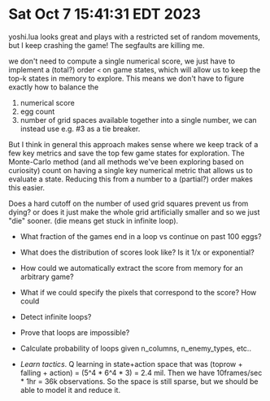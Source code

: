 # Sat Oct  7 15:41:31 EDT 2023

yoshi.lua looks great and plays with a restricted set of random movements, 
but I keep crashing the game! The segfaults are killing me.

we don't need to compute a single numerical score, we just 
have to implement a (total?) order `<` on game states, which will
allow us to keep the top-k states in memory to explore. This means
we don't have to figure exactly how to balance the
1. numerical score
2. egg count
3. number of grid spaces available
together into a single number, we can instead use e.g. #3 as a tie breaker.

But I think in general this approach makes sense where we keep track of a few
key metrics and save the top few game states for exploration.
The Monte-Carlo method (and all methods we've been exploring based on curiosity)
count on having a single key numerical metric that allows us to evaluate a state.
Reducing this from a number to a (partial?) order makes this easier. 



Does a hard cutoff on the number of used grid squares prevent us from dying?
or does it just make the whole grid artificially smaller and so we just "die" sooner.
(die means get stuck in infinite loop).

- What fraction of the games end in a loop vs continue on past 100 eggs?
- What does the distribution of scores look like? Is it 1/x or exponential?
- How could we automatically extract the score from memory for an arbitrary game?
- What if we could specify the pixels that correspond to the score?
How could 

- Detect infinite loops?
- Prove that loops are impossible?
- Calculate probability of loops given n_columns, n_enemy_types, etc..
- _Learn tactics_. Q learning in state+action space that was (toprow + falling + action) = (5^4 * 6^4 * 3) = 2.4 mil.
Then we have 10frames/sec * 1hr = 36k observations. So the space is still sparse, but we should be able to model it and reduce it.